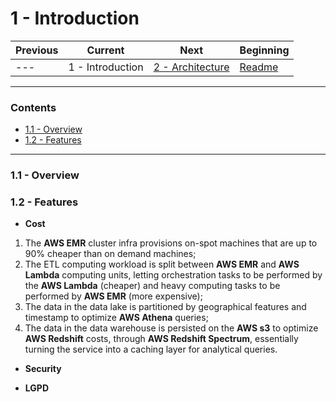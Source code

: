 # 1 - Introduction

| Previous | Current          | Next                                  | Beginning              |
| -------- | ---------------- | ------------------------------------- | ---------------------- |
| ---      | 1 - Introduction | [2 - Architecture](2-Architecture.md) | [Readme](../README.md) |

---

### Contents

- [1.1 - Overview](#11---overview)
- [1.2 - Features](#12---features)

---

### <a></a>1.1 - Overview

### <a></a>1.2 - Features

- **Cost**

1. The **AWS EMR** cluster infra provisions on-spot machines that are up to 90% cheaper than on demand machines;
2. The ETL computing workload is split between **AWS EMR** and **AWS Lambda** computing units, letting orchestration 
tasks to be performed by the **AWS Lambda** (cheaper) and heavy computing tasks to be performed by **AWS EMR** (more expensive);
3. The data in the data lake is partitioned by geographical features and timestamp to optimize **AWS Athena** queries;
4. The data in the data warehouse is persisted on the **AWS s3** to optimize **AWS Redshift** costs, through **AWS Redshift Spectrum**,
essentially turning the service into a caching layer for analytical queries.

- **Security**

- **LGPD**


